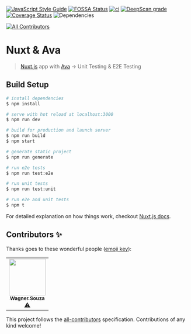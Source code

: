 [![JavaScript Style Guide](https://img.shields.io/badge/code_style-standard-brightgreen.svg)](https://standardjs.com) [![FOSSA Status](https://app.fossa.com/api/projects/git%2Bgithub.com%2Fvinayakkulkarni%2Fnuxt-ava-e2e-unit-testing.svg?type=shield)](https://app.fossa.com/reports/1c6f5969-d245-4b21-8282-9e54baaeb441) [![ci](https://github.com/vinayakkulkarni/nuxt-ava-e2e-unit-testing/actions/workflows/ci.yml/badge.svg)](https://github.com/vinayakkulkarni/nuxt-ava-e2e-unit-testing/actions/workflows/ci.yml) [![DeepScan grade](https://deepscan.io/api/teams/9055/projects/11310/branches/167671/badge/grade.svg)](https://deepscan.io/dashboard#view=project&tid=9055&pid=11310&bid=167671) [![Coverage Status](https://coveralls.io/repos/github/vinayakkulkarni/nuxt-ava-e2e-unit-testing/badge.svg?branch=master)](https://coveralls.io/github/vinayakkulkarni/nuxt-ava-e2e-unit-testing?branch=master) ![Dependencies](https://img.shields.io/david/vinayakkulkarni/nuxt-ava-e2e-unit-testing.svg)
<!-- ALL-CONTRIBUTORS-BADGE:START - Do not remove or modify this section -->
[![All Contributors](https://img.shields.io/badge/all_contributors-1-orange.svg?style=flat-square)](#contributors-)
<!-- ALL-CONTRIBUTORS-BADGE:END -->

# Nuxt & Ava

> [Nuxt.js](https://nuxtjs.org) app with [Ava](https://ava.li) -> Unit Testing & E2E Testing

## Build Setup

``` bash
# install dependencies
$ npm install

# serve with hot reload at localhost:3000
$ npm run dev

# build for production and launch server
$ npm run build
$ npm start

# generate static project
$ npm run generate

# run e2e tests
$ npm run test:e2e

# run unit tests
$ npm run test:unit

# run e2e and unit tests
$ npm t
```

For detailed explanation on how things work, checkout [Nuxt.js docs](https://nuxtjs.org).

## Contributors ✨

Thanks goes to these wonderful people ([emoji key](https://allcontributors.org/docs/en/emoji-key)):

<!-- ALL-CONTRIBUTORS-LIST:START - Do not remove or modify this section -->
<!-- prettier-ignore-start -->
<!-- markdownlint-disable -->
<table>
  <tr>
    <td align="center"><a href="https://www.linkedin.com/in/waghcwb"><img src="https://avatars3.githubusercontent.com/u/6169950?v=4" width="100px;" alt=""/><br /><sub><b>Wagner Souza</b></sub></a><br /><a href="https://github.com/vinayakkulkarni/nuxt-ava-e2e-unit-testing/commits?author=waghcwb" title="Tests">⚠️</a></td>
  </tr>
</table>

<!-- markdownlint-enable -->
<!-- prettier-ignore-end -->
<!-- ALL-CONTRIBUTORS-LIST:END -->

This project follows the [all-contributors](https://github.com/all-contributors/all-contributors) specification. Contributions of any kind welcome!